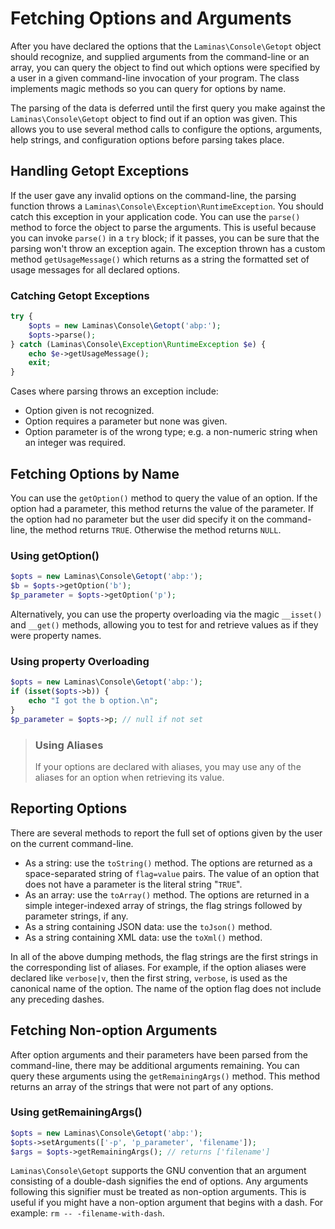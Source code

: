 # Fetching Options and Arguments

After you have declared the options that the `Laminas\Console\Getopt` object should
recognize, and supplied arguments from the command-line or an array, you can
query the object to find out which options were specified by a user in a given
command-line invocation of your program. The class implements magic methods so
you can query for options by name.

The parsing of the data is deferred until the first query you make against the
`Laminas\Console\Getopt` object to find out if an option was given.  This allows
you to use several method calls to configure the options, arguments, help
strings, and configuration options before parsing takes place.

## Handling Getopt Exceptions

If the user gave any invalid options on the command-line, the parsing function
throws a `Laminas\Console\Exception\RuntimeException`. You should catch this
exception in your application code. You can use the `parse()` method to force
the object to parse the arguments. This is useful because you can invoke
`parse()` in a `try` block; if it passes, you can be sure that the parsing won't
throw an exception again. The exception thrown has a custom method
`getUsageMessage()` which returns as a string the formatted set of usage
messages for all declared options.

### Catching Getopt Exceptions

```php
try {
    $opts = new Laminas\Console\Getopt('abp:');
    $opts->parse();
} catch (Laminas\Console\Exception\RuntimeException $e) {
    echo $e->getUsageMessage();
    exit;
}
```

Cases where parsing throws an exception include:

- Option given is not recognized.
- Option requires a parameter but none was given.
- Option parameter is of the wrong type; e.g. a non-numeric string when an
  integer was required.

## Fetching Options by Name

You can use the `getOption()` method to query the value of an option. If the
option had a parameter, this method returns the value of the parameter. If the
option had no parameter but the user did specify it on the command-line, the
method returns `TRUE`. Otherwise the method returns `NULL`.

### Using getOption()

```php
$opts = new Laminas\Console\Getopt('abp:');
$b = $opts->getOption('b');
$p_parameter = $opts->getOption('p');
```

Alternatively, you can use the property overloading via the magic `__isset()` and
`__get()` methods, allowing you to test for and retrieve values as if they were
property names.

### Using property Overloading

```php
$opts = new Laminas\Console\Getopt('abp:');
if (isset($opts->b)) {
    echo "I got the b option.\n";
}
$p_parameter = $opts->p; // null if not set
```

> ### Using Aliases
>
> If your options are declared with aliases, you may use any of the aliases for
> an option when retrieving its value.

## Reporting Options

There are several methods to report the full set of options given by the user on the current
command-line.

- As a string: use the `toString()` method. The options are returned as a
  space-separated string of `flag=value` pairs. The value of an option that does
  not have a parameter is the literal string "`TRUE`".
- As an array: use the `toArray()` method. The options are returned in a simple
  integer-indexed array of strings, the flag strings followed by parameter
  strings, if any.
- As a string containing JSON data: use the `toJson()` method.
- As a string containing XML data: use the `toXml()` method.

In all of the above dumping methods, the flag strings are the first strings in
the corresponding list of aliases. For example, if the option aliases were
declared like `verbose|v`, then the first string, `verbose`, is used as the
canonical name of the option. The name of the option flag does not include any
preceding dashes.

## Fetching Non-option Arguments

After option arguments and their parameters have been parsed from the
command-line, there may be additional arguments remaining. You can query these
arguments using the `getRemainingArgs()` method.  This method returns an array
of the strings that were not part of any options.

### Using getRemainingArgs()

```php
$opts = new Laminas\Console\Getopt('abp:');
$opts->setArguments(['-p', 'p_parameter', 'filename']);
$args = $opts->getRemainingArgs(); // returns ['filename']
```

`Laminas\Console\Getopt` supports the GNU convention that an argument consisting of
a double-dash signifies the end of options. Any arguments following this
signifier must be treated as non-option arguments. This is useful if you might
have a non-option argument that begins with a dash. For example: `rm --
-filename-with-dash`.
